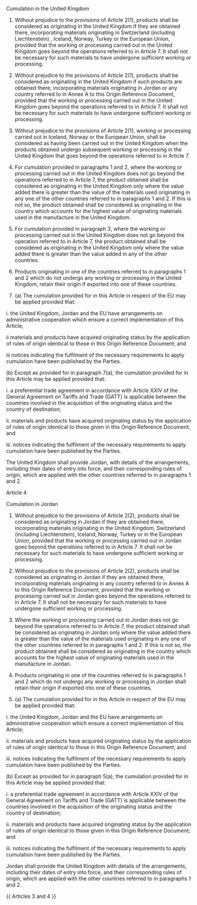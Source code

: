 Cumulation in the United Kingdom

1.	Without prejudice to the provisions of Article 2(1), products shall be considered as originating in the United Kingdom if they are obtained there, incorporating materials originating in Switzerland (including Liechtenstein) , Iceland, Norway, Turkey or the European Union, provided that the working or processing carried out in the United Kingdom goes beyond the operations referred to in Article 7. It shall not be necessary for such materials to have undergone sufficient working or processing. 

2.	Without prejudice to the provisions of Article 2(1), products shall be considered as originating in the United Kingdom if such products are obtained there, incorporating materials originating in Jordan or any country referred to in Annex A to this Origin Reference Document, provided that the working or processing carried out in the United Kingdom goes beyond the operations referred to in Article 7. It shall not be necessary for such materials to have undergone sufficient working or processing. 

3.	Without prejudice to the provisions of Article 2(1), working or processing carried out in Iceland, Norway or the European Union, shall be considered as having been carried out in the United Kingdom when the products obtained undergo subsequent working or processing in the United Kingdom that goes beyond the operations referred to in Article 7.

4.	For cumulation provided in paragraphs 1 and 2, where the working or processing carried out in the United Kingdom does not go beyond the operations referred to in Article 7, the product obtained shall be considered as originating in the United Kingdom only where the value added there is greater than the value of the materials used originating in any one of the other countries referred to in paragraphs 1 and 2. If this is not so, the product obtained shall be considered as originating in the country which accounts for the highest value of originating materials used in the manufacture in the United Kingdom. 

5.	For cumulation provided in paragraph 3, where the working or processing carried out in the United Kingdom does not go beyond the operation referred to in Article 7, the product obtained shall be considered as originating in the United Kingdom only where the value added there is greater than the value added in any of the other countries. 

6.	Products originating in one of the countries referred to in paragraphs 1 and 2 which do not undergo any working or processing in the United Kingdom, retain their origin if exported into one of these countries.
 
7.	(a) The cumulation provided for in this Article in respect of the EU may be applied provided that: 

i.	the United Kingdom, Jordan and the EU have arrangements on administrative cooperation which ensure a correct implementation of this Article;

ii	materials and products have acquired originating status by the application of rules of origin identical to those in this Origin Reference Document; and

iii	notices indicating the fulfilment of the necessary requirements to apply cumulation have been published by the Parties.

(b)	Except as provided for in paragraph 7(a), the cumulation provided for in this Article may be applied provided that:

i.	a preferential trade agreement in accordance with Article XXIV of the General Agreement on Tariffs and Trade (GATT) is applicable between the countries involved in the acquisition of the originating status and the country of destination; 

ii.	materials and products have acquired originating status by the application of rules of origin identical to those given in this Origin Reference Document; and 

iii.	notices indicating the fulfilment of the necessary requirements to apply cumulation have been published by the Parties. 

The United Kingdom shall provide Jordan, with details of the arrangements, including their dates of entry into force, and their corresponding rules of origin, which are applied with the other countries referred to in paragraphs 1 and 2. 

Article 4

Cumulation in Jordan

1.	Without prejudice to the provisions of Article 2(2), products shall be considered as originating in Jordan if they are obtained there, incorporating materials originating in the United Kingdom, Switzerland (including Liechtenstein), Iceland, Norway, Turkey or in the European Union, provided that the working or processing carried out in Jordan goes beyond the operations referred to in Article 7. It shall not be necessary for such materials to have undergone sufficient working or processing. 
 
2.	Without prejudice to the provisions of Article 2(2), products shall be considered as originating in Jordan if they are obtained there, incorporating materials originating in any country referred to in Annex A to this Origin Reference Document, provided that the working or processing carried out in Jordan goes beyond the operations referred to in Article 7. It shall not be necessary for such materials to have undergone sufficient working or processing. 

3.	Where the working or processing carried out in Jordan does not go beyond the operations referred to in Article 7, the product obtained shall be considered as originating in Jordan only where the value added there is greater than the value of the materials used originating in any one of the other countries referred to in paragraphs 1 and 2. If this is not so, the product obtained shall be considered as originating in the country which accounts for the highest value of originating materials used in the manufacture in Jordan. 

4.	Products originating in one of the countries referred to in paragraphs 1 and 2 which do not undergo any working or processing in Jordan shall retain their origin if exported into one of these countries. 

5.	(a) The cumulation provided for in this Article in respect of the EU may be applied provided that: 

i.	the United Kingdom, Jordan and the EU have arrangements on administrative cooperation which ensure a correct implementation of this Article;

ii.	materials and products have acquired originating status by the application of rules of origin identical to those in this Origin Reference Document; and

iii.	notices indicating the fulfilment of the necessary requirements to apply cumulation have been published by the Parties.

(b)	Except as provided for in paragraph 5(a), the cumulation provided for in this Article may be applied provided that:

i.	a preferential trade agreement in accordance with Article XXIV of the General Agreement on Tariffs and Trade (GATT) is applicable between the countries involved in the acquisition of the originating status and the country of destination; 

ii.	materials and products have acquired originating status by the application of rules of origin identical to those given in this Origin Reference Document; and 

iii.	notices indicating the fulfilment of the necessary requirements to apply cumulation have been published by the Parties.

Jordan shall provide the United Kingdom with details of the arrangements, including their dates of entry into force, and their corresponding rules of origin, which are applied with the other countries referred to in paragraphs 1 and 2. 

{{ Articles 3 and 4 }}
